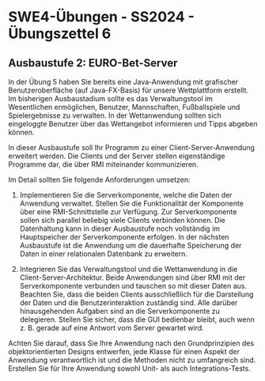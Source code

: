 # **SWE4-Übungen - SS2024 - Übungszettel 6**

## **Ausbaustufe 2: EURO-Bet-Server**

In der Übung 5 haben Sie bereits eine Java-Anwendung mit grafischer
Benutzeroberfläche (auf Java-FX-Basis) für unsere Wettplattform erstellt. Im
bisherigen Ausbaustadium sollte es das Verwaltungstool im Wesentlichen
ermöglichen, Benutzer, Mannschaften, Fußballspiele und Spielergebnisse zu
verwalten. In der Wettanwendung sollten sich eingeloggte Benutzer über das
Wettangebot informieren und Tipps abgeben können.

In dieser Ausbaustufe soll Ihr Programm zu einer Client-Server-Anwendung
erweitert werden. Die Clients und der Server stellen eigenständige Programme
dar, die über RMI miteinander kommunizieren.

Im Detail sollten Sie folgende Anforderungen umsetzen:

1.	Implementieren Sie die Serverkomponente, welche die Daten der Anwendung
    verwaltet. Stellen Sie die Funktionalität der Komponente über eine
    RMI-Schnittstelle zur Verfügung. Zur Serverkomponente sollen sich parallel
    beliebig viele Clients verbinden können. Die Datenhaltung kann in dieser
    Ausbaustufe noch vollständig im Hauptspeicher der Serverkomponente erfolgen.
    In der nächsten Ausbaustufe ist die Anwendung um die dauerhafte Speicherung
    der Daten in einer relationalen Datenbank zu erweitern.

2.	Integrieren Sie das Verwaltungstool und die Wettanwendung in die
    Client-Server-Architektur. Beide Anwendungen sind über RMI mit der
    Serverkomponente verbunden und tauschen so mit dieser Daten aus. Beachten
    Sie, dass die beiden Clients ausschließlich für die Darstellung der Daten
    und die Benutzerinteraktion zuständig sind. Alle darüber hinausgehenden
    Aufgaben sind an die Serverkomponente zu delegieren. Stellen Sie sicher,
    dass die GUI bedienbar bleibt, auch wenn z. B. gerade auf eine Antwort vom
    Server gewartet wird.

Achten Sie darauf, dass Sie Ihre Anwendung nach den Grundprinzipien des
objektorientierten Designs entwerfen, jede Klasse für einen Aspekt der Anwendung
verantwortlich ist und die Methoden nicht zu umfangreich sind. Erstellen Sie für
Ihre Anwendung sowohl Unit- als auch Integrations-Tests.
